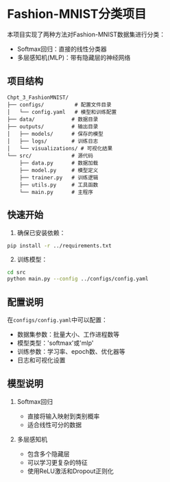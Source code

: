 # Fashion-MNIST分类项目

本项目实现了两种方法对Fashion-MNIST数据集进行分类：
- Softmax回归：直接的线性分类器
- 多层感知机(MLP)：带有隐藏层的神经网络

## 项目结构

```
Chpt_3_FashionMNIST/
├── configs/          # 配置文件目录
│   └── config.yaml   # 模型和训练配置
├── data/            # 数据目录
├── outputs/         # 输出目录
│   ├── models/      # 保存的模型
│   ├── logs/        # 训练日志
│   └── visualizations/ # 可视化结果
└── src/             # 源代码
    ├── data.py      # 数据加载
    ├── model.py     # 模型定义
    ├── trainer.py   # 训练逻辑
    ├── utils.py     # 工具函数
    └── main.py      # 主程序
```

## 快速开始

1. 确保已安装依赖：
```bash
pip install -r ../requirements.txt
```

2. 训练模型：
```bash
cd src
python main.py --config ../configs/config.yaml
```

## 配置说明

在`configs/config.yaml`中可以配置：
- 数据集参数：批量大小、工作进程数等
- 模型类型：'softmax'或'mlp'
- 训练参数：学习率、epoch数、优化器等
- 日志和可视化设置

## 模型说明

1. Softmax回归
   - 直接将输入映射到类别概率
   - 适合线性可分的数据

2. 多层感知机
   - 包含多个隐藏层
   - 可以学习更复杂的特征
   - 使用ReLU激活和Dropout正则化
